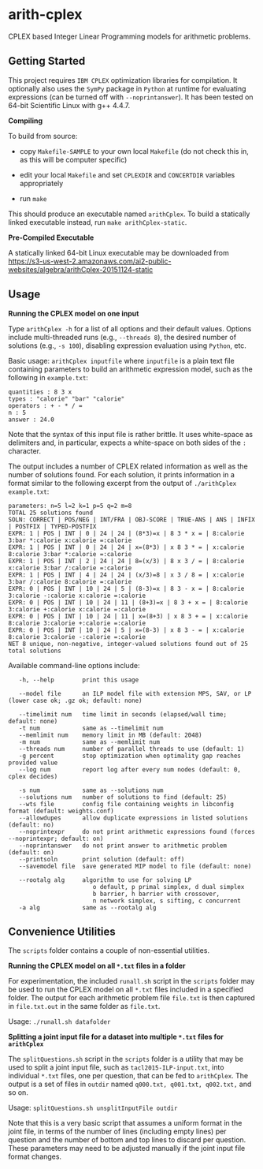 # arith-cplex
CPLEX based Integer Linear Programming models for arithmetic problems.

Getting Started
---------------

This project requires `IBM CPLEX` optimization libraries for compilation. It optionally also uses the `SymPy` package in `Python` at runtime for evaluating expressions (can be turned off with `--noprintanswer`). It has been tested on 64-bit Scientific Linux with g++ 4.4.7.

**Compiling**

To build from source:
 
* copy `Makefile-SAMPLE` to your own local `Makefile` (do not check this
  in, as this will be computer specific)

* edit your local `Makefile` and set `CPLEXDIR` and `CONCERTDIR` variables appropriately

* run `make`

This should produce an executable named `arithCplex`. To build a statically linked executable instead, run `make arithCplex-static`.

**Pre-Compiled Executable**

A statically linked 64-bit Linux executable may be downloaded from
https://s3-us-west-2.amazonaws.com/ai2-public-websites/algebra/arithCplex-20151124-static


Usage
-----

**Running the CPLEX model on one input**

Type `arithCplex -h` for a list of all options and their default values. Options include multi-threaded runs (e.g., `--threads 8`), the desired number of solutions (e.g., `-s 100`), disabling expression evaluation using `Python`, etc.

Basic usage: `arithCplex inputfile` where `inputfile` is a plain text file containing parameters to build an arithmetic expression model, such as the following in `example.txt`:

```
quantities : 8 3 x
types : "calorie" "bar" "calorie"
operators : + - * / =
n : 5
answer : 24.0
```

Note that the syntax of this input file is rather brittle. It uses white-space as delimiters and, in particular, expects a white-space on both sides of the `:` character.

The output includes a number of CPLEX related information as well as the number of solutions found. For each solution, it prints information in a format similar to the following excerpt from the output of `./arithCplex example.txt`:

```
parameters: n=5 l=2 k=1 p=5 q=2 m=8
TOTAL 25 solutions found
SOLN: CORRECT | POS/NEG | INT/FRA | OBJ-SCORE | TRUE-ANS | ANS | INFIX | POSTFIX | TYPED-POSTFIX
EXPR: 1 | POS | INT | 0 | 24 | 24 | (8*3)=x | 8 3 * x = | 8:calorie 3:bar *:calorie x:calorie =:calorie
EXPR: 1 | POS | INT | 0 | 24 | 24 | x=(8*3) | x 8 3 * = | x:calorie 8:calorie 3:bar *:calorie =:calorie
EXPR: 1 | POS | INT | 2 | 24 | 24 | 8=(x/3) | 8 x 3 / = | 8:calorie x:calorie 3:bar /:calorie =:calorie
EXPR: 1 | POS | INT | 4 | 24 | 24 | (x/3)=8 | x 3 / 8 = | x:calorie 3:bar /:calorie 8:calorie =:calorie
EXPR: 0 | POS | INT | 10 | 24 | 5 | (8-3)=x | 8 3 - x = | 8:calorie 3:calorie -:calorie x:calorie =:calorie
EXPR: 0 | POS | INT | 10 | 24 | 11 | (8+3)=x | 8 3 + x = | 8:calorie 3:calorie +:calorie x:calorie =:calorie
EXPR: 0 | POS | INT | 10 | 24 | 11 | x=(8+3) | x 8 3 + = | x:calorie 8:calorie 3:calorie +:calorie =:calorie
EXPR: 0 | POS | INT | 10 | 24 | 5 | x=(8-3) | x 8 3 - = | x:calorie 8:calorie 3:calorie -:calorie =:calorie
NET 8 unique, non-negative, integer-valued solutions found out of 25 total solutions
```

Available command-line options include:
```
   -h, --help        print this usage

   --model file      an ILP model file with extension MPS, SAV, or LP (lower case ok; .gz ok; default: none)

   --timelimit num   time limit in seconds (elapsed/wall time; default: none)
   -t num            same as --timelimit num
   --memlimit num    memory limit in MB (default: 2048)
   -m num            same as --memlimit num
   --threads num     number of parallel threads to use (default: 1)
   -g percent        stop optimization when optimality gap reaches provided value
   --log num         report log after every num nodes (default: 0, cplex decides)

   -s num            same as --solutions num
   --solutions num   number of solutions to find (default: 25)
   --wts file        config file containing weights in libconfig format (default: weights.conf)
   --allowdupes      allow duplicate expressions in listed solutions (default: no)
   --noprintexpr     do not print arithmetic expressions found (forces --noprintexpr; default: on)
   --noprintanswer   do not print answer to arithmetic problem (default: on)
   --printsoln       print solution (default: off)
   --savemodel file  save generated MIP model to file (default: none)

   --rootalg alg     algorithm to use for solving LP
                        o default, p primal simplex, d dual simplex
                        b barrier, h barrier with crossover,
                        n network simplex, s sifting, c concurrent
   -a alg            same as --rootalg alg
```

Convenience Utilities
---------------------

The `scripts` folder contains a couple of non-essential utilities.

**Running the CPLEX model on all `*.txt` files in a folder**

For experimentation, the included `runall.sh` script in the `scripts` folder may be used to run the CPLEX model on all `*.txt` files included in a specified folder. The output for each arithmetic problem file `file.txt` is then captured in `file.txt.out` in the same folder as `file.txt`.

Usage: `./runall.sh datafolder`


**Splitting a joint input file for a dataset into multiple `*.txt` files for `arithCplex`**

The `splitQuestions.sh` script in the `scripts` folder is a utility that may be used to split a joint input file, such as `tacl2015-ILP-input.txt`, into individual `*.txt` files, one per question, that can be fed to `arithCplex`. The output is a set of files in `outdir` named `q000.txt, q001.txt, q002.txt,` and so on.

Usage: `splitQuestions.sh unsplitInputFile outdir`

Note that this is a very basic script that assumes a uniform format in the joint file, in terms of the number of lines (including empty lines) per question and the number of bottom and top lines to discard per question. These parameters may need to be adjusted manually if the joint input file format changes.

